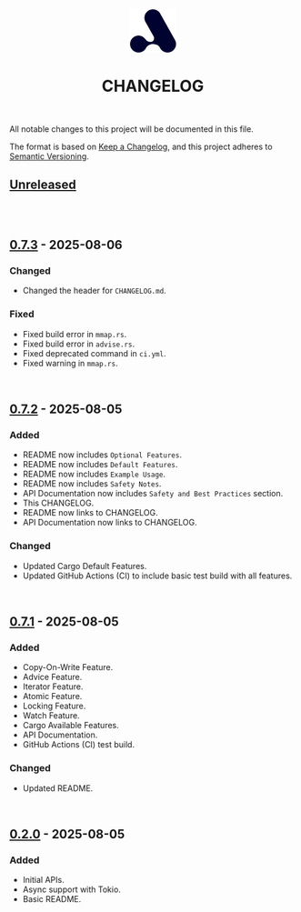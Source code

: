 <div align="center">
    <picture>
        <source media="(prefers-color-scheme: dark)" srcset="https://raw.githubusercontent.com/asotex/.github/refs/heads/main/media/asotex-icon-white.png">
        <img width="81px" alt="Asotex brand logo, featuring the Asotex A-Icon, followed by the word Asotex." src="https://raw.githubusercontent.com/asotex/.github/refs/heads/main/media/asotex-icon-dark.png">
    </picture>
    <h1>CHANGELOG</h1>
</div>
<br>

All notable changes to this project will be documented in this file.  

The format is based on [Keep a Changelog](https://keepachangelog.com/en/1.1.0/),
and this project adheres to [Semantic Versioning](https://semver.org/spec/v2.0.0.html).


## [Unreleased]



<br>


<!-- VERSION: 0.7.5 
## [0.7.5] - 2025-08-06
-->

<br>


<!-- VERSION: 0.7.3 -->
## [0.7.3] - 2025-08-06

### Changed
- Changed the header for `CHANGELOG.md`.

### Fixed
- Fixed build error in `mmap.rs`.
- Fixed build error in `advise.rs`.
- Fixed deprecated command in `ci.yml`.
- Fixed warning in `mmap.rs`.

<br>

<!-- VERSION: 0.7.2 -->
## [0.7.2] - 2025-08-05

### Added
- README now includes `Optional Features`.
- README now includes `Default Features`.
- README now includes `Example Usage`.
- README now includes `Safety Notes`.
- API Documentation now includes `Safety and Best Practices` section.
- This CHANGELOG.
- README now links to CHANGELOG.
- API Documentation now links to CHANGELOG.

### Changed
- Updated Cargo Default Features.
- Updated GitHub Actions (CI) to include basic test build with all features.

<br>

<!-- VERSION: 0.7.1 -->
## [0.7.1] - 2025-08-05

### Added
- Copy-On-Write Feature.
- Advice Feature.
- Iterator Feature.
- Atomic Feature.
- Locking Feature.
- Watch Feature.
- Cargo Available Features.
- API Documentation.
- GitHub Actions (CI) test build.

### Changed
- Updated README.

<br>

<!-- VERSION: 0.2.0 -->
## [0.2.0] - 2025-08-05

### Added
- Initial APIs.
- Async support with Tokio.
- Basic README.


<!-- LINK REFERENCE -->
[unreleased]: https://github.com/asotex/mmap-io/compare/v0.7.3...HEAD

[0.8.1]: https://github.com/asotex/mmap-io/compare/v0.8.0...v0.8.1
[0.8.0]: https://github.com/asotex/mmap-io/compare/v0.7.8...v0.8.0
[0.7.6]: https://github.com/asotex/mmap-io/compare/v0.7.5...v0.7.8
[0.7.5]: https://github.com/asotex/mmap-io/compare/v0.7.3...v0.7.5

[0.7.3]: https://github.com/asotex/mmap-io/compare/v0.7.2...v0.7.3
[0.7.2]: https://github.com/asotex/mmap-io/compare/0.7.1...v0.7.2
[0.7.1]: https://github.com/asotex/mmap-io/compare/0.2.0...0.7.1
[0.2.0]: https://github.com/asotex/mmap-io/releases/tag/0.2.0